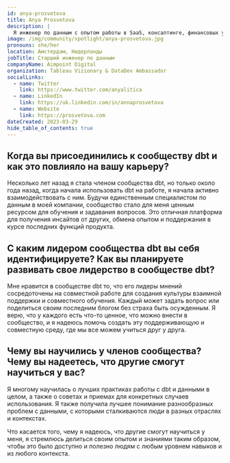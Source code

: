 ```yaml
---
id: anya-prosvetova
title: Anya Prosvetova
description: |
  Я инженер по данным с опытом работы в SaaS, консалтинге, финансовых услугах и креативных индустриях. Я помогаю организациям превращать данные в ценность, разрабатывая конвейеры данных и автоматизируя процессы. Также я являюсь Tableau Visionary и DataDev Ambassador, и одним из организаторов сообщества Data + Women Netherlands. Я стала активным участником сообщества dbt около года назад, и это было отличное место для обучения и задавания вопросов. Недавно было очень вдохновляюще выступать на первой встрече dbt в Амстердаме и встретиться с местным сообществом аналитиков и инженеров данных.
image: /img/community/spotlight/anya-prosvetova.jpg
pronouns: she/her
location: Амстердам, Нидерланды
jobTitle: Старший инженер по данным
companyName: Aimpoint Digital
organization: Tableau Vizionary & DataDev Ambassador
socialLinks:
  - name: Twitter
    link: https://www.twitter.com/anyalitica
  - name: LinkedIn
    link: https://uk.linkedin.com/in/annaprosvetova
  - name: Website
    link: https://prosvetova.com
dateCreated: 2023-03-29
hide_table_of_contents: true
---
```


## Когда вы присоединились к сообществу dbt и как это повлияло на вашу карьеру?

Несколько лет назад я стала членом сообщества dbt, но только около года назад, когда начала использовать dbt на работе, я начала активно взаимодействовать с ним. Будучи единственным специалистом по данным в моей компании, сообщество стало для меня ценным ресурсом для обучения и задавания вопросов. Это отличная платформа для получения инсайтов от других, обмена опытом и поддержания в курсе последних функций продукта.

## С каким лидером сообщества dbt вы себя идентифицируете? Как вы планируете развивать свое лидерство в сообществе dbt?

Мне нравится в сообществе dbt то, что его лидеры мнений сосредоточены на совместной работе для создания культуры взаимной поддержки и совместного обучения. Каждый может задать вопрос или поделиться своим последним блогом без страха быть осужденным. Я верю, что у каждого есть что-то ценное, что можно внести в сообщество, и я надеюсь помочь создать эту поддерживающую и совместную среду, где мы все можем учиться друг у друга.

## Чему вы научились у членов сообщества? Чему вы надеетесь, что другие смогут научиться у вас?

Я многому научилась о лучших практиках работы с dbt и данными в целом, а также о советах и приемах для конкретных случаев использования. Я также получила лучшее понимание разнообразных проблем с данными, с которыми сталкиваются люди в разных отраслях и контекстах.

Что касается того, чему я надеюсь, что другие смогут научиться у меня, я стремлюсь делиться своим опытом и знаниями таким образом, чтобы это было доступно и полезно людям с любым уровнем навыков и из любого контекста.
